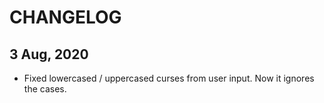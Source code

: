 # CHANGELOG

## 3 Aug, 2020

- Fixed lowercased / uppercased curses from user input. Now it ignores the cases.